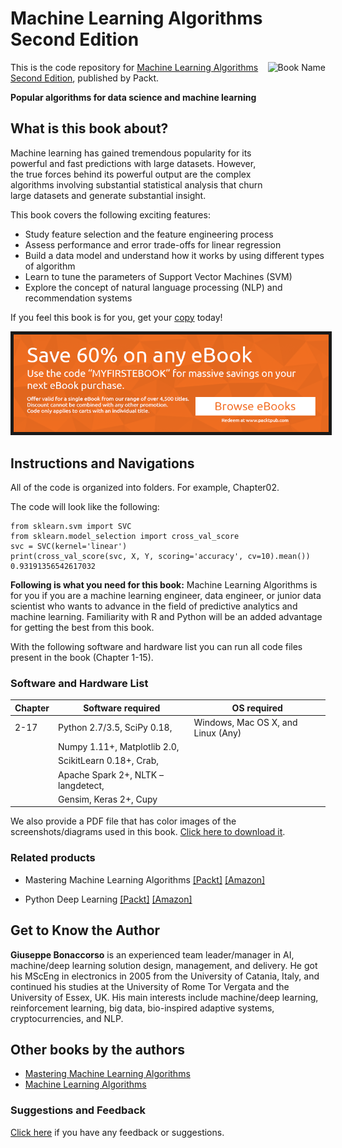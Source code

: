 # Machine Learning Algorithms Second Edition

<a href="https://www.packtpub.com/big-data-and-business-intelligence/machine-learning-algorithms-second-edition?utm_source=github&utm_medium=reposiory"><img src="https://d255esdrn735hr.cloudfront.net/sites/default/files/imagecache/ppv4_main_book_cover/B10943_MockupCoverNew.png" alt="Book Name" height="256px" align="right"></a>

This is the code repository for [Machine Learning Algorithms Second Edition](https://www.packtpub.com/big-data-and-business-intelligence/machine-learning-algorithms-second-edition?utm_source=github&utm_medium=reposiory), published by Packt.

**Popular algorithms for data science and machine learning**

## What is this book about?
Machine learning has gained tremendous popularity for its powerful and fast predictions with large datasets. However, the true forces behind its powerful output are the complex algorithms involving substantial statistical analysis that churn large datasets and generate substantial insight.

This book covers the following exciting features: 
* Study feature selection and the feature engineering process
* Assess performance and error trade-offs for linear regression
* Build a data model and understand how it works by using different types of algorithm
* Learn to tune the parameters of Support Vector Machines (SVM)
* Explore the concept of natural language processing (NLP) and recommendation systems

If you feel this book is for you, get your [copy](https://www.amazon.com/dp/1789347998) today!

<a href="https://www.packtpub.com/?utm_source=github&utm_medium=banner&utm_campaign=GitHubBanner"><img src="https://raw.githubusercontent.com/PacktPublishing/GitHub/master/GitHub.png" 
alt="https://www.packtpub.com/" border="5" /></a>


## Instructions and Navigations
All of the code is organized into folders. For example, Chapter02.

The code will look like the following:
```
from sklearn.svm import SVC
from sklearn.model_selection import cross_val_score
svc = SVC(kernel='linear')
print(cross_val_score(svc, X, Y, scoring='accuracy', cv=10).mean())
0.93191356542617032
```

**Following is what you need for this book:**
Machine Learning Algorithms is for you if you are a machine learning engineer, data engineer, or junior data scientist who wants to advance in the field of predictive analytics and machine learning. Familiarity with R and Python will be an added advantage for getting the best from this book.

With the following software and hardware list you can run all code files present in the book (Chapter 1-15).

### Software and Hardware List

| Chapter  | Software required                   | OS required                        |
| -------- | ------------------------------------| -----------------------------------|
| 2-17     | Python 2.7/3.5, SciPy 0.18,         | Windows, Mac OS X, and Linux (Any) |
|          | Numpy 1.11+, Matplotlib 2.0,        |                                    |
|          | ScikitLearn 0.18+, Crab,            |                                    |
|          | Apache Spark 2+, NLTK –langdetect,  |                                    |
|          | Gensim, Keras 2+, Cupy              |                                    |
                             


We also provide a PDF file that has color images of the screenshots/diagrams used in this book. [Click here to download it](https://www.packtpub.com/sites/default/files/downloads/MachineLearningAlgorithmsSecondEdition_ColorImages.pdf).


### Related products <Other books you may enjoy>
* Mastering Machine Learning Algorithms [[Packt]](https://www.packtpub.com/big-data-and-business-intelligence/mastering-machine-learning-algorithms?utm_source=github&utm_medium=repository&utm_campaign=9781788621113) [[Amazon]](https://www.amazon.com/dp/1788621115)

* Python Deep Learning [[Packt]](https://www.packtpub.com/big-data-and-business-intelligence/python-deep-learning?utm_source=github&utm_medium=repository&utm_campaign=9781786464453) [[Amazon]](https://www.amazon.com/dp/1786464454)

## Get to Know the Author
**Giuseppe Bonaccorso**
is an experienced team leader/manager in AI, machine/deep learning solution design, management, and delivery. He got his MScEng in electronics in 2005 from the University of Catania, Italy, and continued his studies at the University of Rome Tor Vergata and the University of Essex, UK. His main interests include machine/deep learning, reinforcement learning, big data, bio-inspired adaptive systems, cryptocurrencies, and NLP.



## Other books by the authors
* [Mastering Machine Learning Algorithms](https://www.packtpub.com/big-data-and-business-intelligence/mastering-machine-learning-algorithms?utm_source=github&utm_medium=repository&utm_campaign=9781788621113)
* [Machine Learning Algorithms](https://www.packtpub.com/big-data-and-business-intelligence/machine-learning-algorithms?utm_source=github&utm_medium=repository&utm_campaign=9781785889622)

### Suggestions and Feedback
[Click here](https://docs.google.com/forms/d/e/1FAIpQLSdy7dATC6QmEL81FIUuymZ0Wy9vH1jHkvpY57OiMeKGqib_Ow/viewform) if you have any feedback or suggestions.
